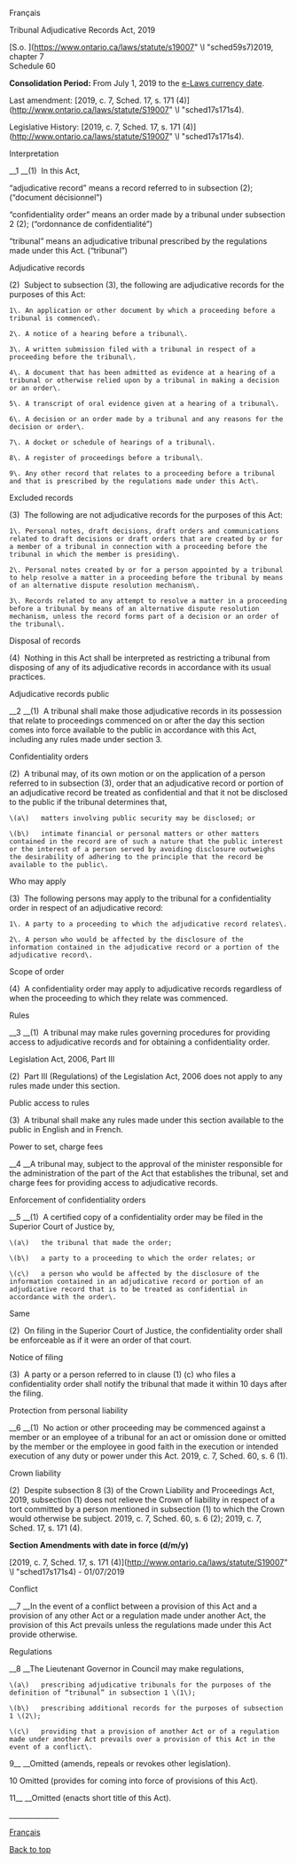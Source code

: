 [<a id="Top"></a>Français](http://www.ontario.ca/fr/lois/loi/19t07)

Tribunal Adjudicative Records Act, 2019

[S\.o\. ](https://www.ontario.ca/laws/statute/s19007" \l "sched59s7)2019, chapter 7  
Schedule 60

__Consolidation Period:__  From July 1, 2019 to the [e\-Laws currency date](http://www.e-laws.gov.on.ca/navigation?file=currencyDates&lang=en)\.

Last amendment: [2019, c\. 7, Sched\. 17, s\. 171 \(4\)](http://www.ontario.ca/laws/statute/S19007" \l "sched17s171s4)\.

Legislative History: [2019, c\. 7, Sched\. 17, s\. 171 \(4\)](http://www.ontario.ca/laws/statute/S19007" \l "sched17s171s4)\.

Interpretation

__1 __\(1\)  In this Act,

“adjudicative record” means a record referred to in subsection \(2\); \(“document décisionnel”\)

“confidentiality order” means an order made by a tribunal under subsection 2 \(2\); \(“ordonnance de confidentialité”\)

“tribunal” means an adjudicative tribunal prescribed by the regulations made under this Act\. \(“tribunal”\)

Adjudicative records

\(2\)  Subject to subsection \(3\), the following are adjudicative records for the purposes of this Act:

	1\.	An application or other document by which a proceeding before a tribunal is commenced\.

	2\.	A notice of a hearing before a tribunal\.

	3\.	A written submission filed with a tribunal in respect of a proceeding before the tribunal\.

	4\.	A document that has been admitted as evidence at a hearing of a tribunal or otherwise relied upon by a tribunal in making a decision or an order\.

	5\.	A transcript of oral evidence given at a hearing of a tribunal\.

	6\.	A decision or an order made by a tribunal and any reasons for the decision or order\.

	7\.	A docket or schedule of hearings of a tribunal\.

	8\.	A register of proceedings before a tribunal\.

	9\.	Any other record that relates to a proceeding before a tribunal and that is prescribed by the regulations made under this Act\.

Excluded records

\(3\)  The following are not adjudicative records for the purposes of this Act:

	1\.	Personal notes, draft decisions, draft orders and communications related to draft decisions or draft orders that are created by or for a member of a tribunal in connection with a proceeding before the tribunal in which the member is presiding\.

	2\.	Personal notes created by or for a person appointed by a tribunal to help resolve a matter in a proceeding before the tribunal by means of an alternative dispute resolution mechanism\.

	3\.	Records related to any attempt to resolve a matter in a proceeding before a tribunal by means of an alternative dispute resolution mechanism, unless the record forms part of a decision or an order of the tribunal\.

Disposal of records

\(4\)  Nothing in this Act shall be interpreted as restricting a tribunal from disposing of any of its adjudicative records in accordance with its usual practices\.

Adjudicative records public

__2 __\(1\)  A tribunal shall make those adjudicative records in its possession that relate to proceedings commenced on or after the day this section comes into force available to the public in accordance with this Act, including any rules made under section 3\.

Confidentiality orders

\(2\)  A tribunal may, of its own motion or on the application of a person referred to in subsection \(3\), order that an adjudicative record or portion of an adjudicative record be treated as confidential and that it not be disclosed to the public if the tribunal determines that,

	\(a\)	matters involving public security may be disclosed; or

	\(b\)	intimate financial or personal matters or other matters contained in the record are of such a nature that the public interest or the interest of a person served by avoiding disclosure outweighs the desirability of adhering to the principle that the record be available to the public\.

Who may apply

\(3\)  The following persons may apply to the tribunal for a confidentiality order in respect of an adjudicative record:

	1\.	A party to a proceeding to which the adjudicative record relates\.

	2\.	A person who would be affected by the disclosure of the information contained in the adjudicative record or a portion of the adjudicative record\.

Scope of order

\(4\)  A confidentiality order may apply to adjudicative records regardless of when the proceeding to which they relate was commenced\.

Rules

__3 __\(1\)  A tribunal may make rules governing procedures for providing access to adjudicative records and for obtaining a confidentiality order\.

Legislation Act, 2006, Part III

\(2\)  Part III \(Regulations\) of the Legislation Act, 2006 does not apply to any rules made under this section\.

Public access to rules

\(3\)  A tribunal shall make any rules made under this section available to the public in English and in French\.

Power to set, charge fees

__4 __A tribunal may, subject to the approval of the minister responsible for the administration of the part of the Act that establishes the tribunal, set and charge fees for providing access to adjudicative records\.

Enforcement of confidentiality orders

__5 __\(1\)  A certified copy of a confidentiality order may be filed in the Superior Court of Justice by,

	\(a\)	the tribunal that made the order;

	\(b\)	a party to a proceeding to which the order relates; or

	\(c\)	a person who would be affected by the disclosure of the information contained in an adjudicative record or portion of an adjudicative record that is to be treated as confidential in accordance with the order\.

Same

\(2\)  On filing in the Superior Court of Justice, the confidentiality order shall be enforceable as if it were an order of that court\.

Notice of filing

\(3\)  A party or a person referred to in clause \(1\) \(c\) who files a confidentiality order shall notify the tribunal that made it within 10 days after the filing\.

Protection from personal liability

__6 __\(1\)  No action or other proceeding may be commenced against a member or an employee of a tribunal for an act or omission done or omitted by the member or the employee in good faith in the execution or intended execution of any duty or power under this Act\. 2019, c\. 7, Sched\. 60, s\. 6 \(1\)\.

Crown liability

\(2\)  Despite subsection 8 \(3\) of the Crown Liability and Proceedings Act, 2019, subsection \(1\) does not relieve the Crown of liability in respect of a tort committed by a person mentioned in subsection \(1\) to which the Crown would otherwise be subject\. 2019, c\. 7, Sched\. 60, s\. 6 \(2\); 2019, c\. 7, Sched\. 17, s\. 171 \(4\)\.

__Section Amendments with date in force \(d/m/y\)__

[2019, c\. 7, Sched\. 17, s\. 171 \(4\)](http://www.ontario.ca/laws/statute/S19007" \l "sched17s171s4) \- 01/07/2019

Conflict

__7 __In the event of a conflict between a provision of this Act and a provision of any other Act or a regulation made under another Act, the provision of this Act prevails unless the regulations made under this Act provide otherwise\.

Regulations

__8 __The Lieutenant Governor in Council may make regulations,

	\(a\)	prescribing adjudicative tribunals for the purposes of the definition of “tribunal” in subsection 1 \(1\);

	\(b\)	prescribing additional records for the purposes of subsection 1 \(2\);

	\(c\)	providing that a provision of another Act or of a regulation made under another Act prevails over a provision of this Act in the event of a conflict\.

9__ __Omitted \(amends, repeals or revokes other legislation\)\.

10 Omitted \(provides for coming into force of provisions of this Act\)\.

11__ __Omitted \(enacts short title of this Act\)\.

\_\_\_\_\_\_\_\_\_\_\_\_\_\_

[Français](http://www.ontario.ca/fr/lois/loi/19t07)

[Back to top](#Top)

